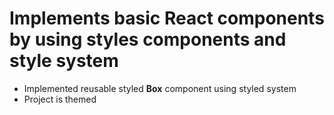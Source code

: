 # Implements basic React components by using styles components and style system

- Implemented reusable styled **Box** component using styled system
- Project is themed
